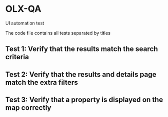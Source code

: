 # OLX-QA
UI automation test

The code file contains all tests separated by titles

## Test 1: Verify that the results match the search criteria
## Test 2: Verify that the results and details page match the extra filters
## Test 3: Verify that a property is displayed on the map correctly
